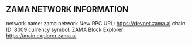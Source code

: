 ## ZAMA NETWORK INFORMATION


network name: zama network
New RPC URL: https://devnet.zama.ai
chain ID: 8009
currency symbol: ZAMA
Block Explorer: https://main.explorer.zama.ai
